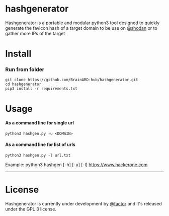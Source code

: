 # hashgenerator

Hashgenerator is a portable and modular python3 tool designed to quickly generate the favicon hash of a target domain to be use on [@shodan](https://www.shodan.io/) or to gather more IPs of the target

# Install

### Run from folder

```
git clone https://github.com/BrainARD-hub/hashgenerator.git
cd hashgenerator
pip3 install -r requirements.txt

```
# Usage

#### As a command line for single url

```
python3 hashgen.py -u <DOMAIN>

```
#### As a command line for list of urls

```
python3 hashgen.py -l url.txt

```
Example: python3 hashgen [-h] [-u] [-l] 
                         https://www.hackerone.com

--------------------------------------------------------------------------------


# License
Hashgenerator is currently under development by [@factor](https://www.linkedin.com/in/ahmedfactor/) and it's released under the GPL 3 license.
